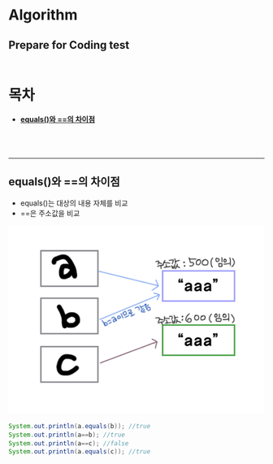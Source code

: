 # Algorithm

## Prepare for Coding test <br/><br/>

# 목차

- #### [equals()와 ==의 차이점](#equals-----------)
<br/><br/>

---

## equals()와 ==의 차이점
- equals()는 대상의 내용 자체를 비교
- ==은 주소값을 비교

![title](img.png)
```java
System.out.println(a.equals(b)); //true
System.out.println(a==b); //true
System.out.println(a==c); //false
System.out.println(a.equals(c)); //true
```